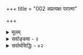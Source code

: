 +++
title = "002 अप्रत्यक्षः परात्मा"

+++
<details><summary>मूलम्</summary>

अप्रत्यक्षः परात्मा तदिह न घटते धातुरध्यक्षबाधो योग्यादृष्टेरभावान्न खलु न भवता स्वीकृतः स्वेतरात्मा ।  
तस्मिन्देहानपेक्षे श्रुतिभिर(धिगते)वसिते देहबाधान्न बाधो वेदेभ्यो नानुमानं न च पुरुषवचस्तिष्ठते बद्धवैरम् ॥ २ ॥
</details>

<details><summary>सर्वाङ्कषा - २</summary>

SPRE PSIES PROPENS 

the 146. 

[ परमात्मनि श्रुतिरेव प्रमाणम् ] 

व्याप्त्याद्यव्याकुलाभिः श्रुतिभिरधिगतो विश्वनेता स विश्वं 

क्रीडाकारुण्यतन्त्रः सृजति समतया जीवकर्मानुरूपम् । रोषोऽपि प्रीतये स्यात् सुनिरसविषयस्तस्य निस्सीमशक्तेः 

स्वेच्छायां सर्वसिद्धिं वदति भगवतोऽवाप्तकामत्ववादः ॥1॥ 

क्रमप्राप्तम् ईश्वरतत्त्वं निरूपयिष्यन् प्रथमं तत्सद्भावे प्रमाणमाह - व्याप्त्यादीति । व्याप्त्याद्य- **व्याकुलादिभिः** = व्याप्तिपक्षधर्मताद्यपेक्षारहितत्वात्स्वतः प्रमाणभूताभिः श्रुतिभिः **विश्वनेता** = जगत्प्रभुः परमात्मा **अधिगतः** = निस्संशयं निश्चितः, तत्सद्भावे श्रुतिरेव प्रमाणमित्यर्थः ॥ 

'पतिं विश्वस्यात्मेश्वरम्' (महा. 13-3) इत्यादिश्रुतयः विश्वस्य पतिं वर्णयन्ति । तस्य कः पतिरिति प्रश्ने **‘आत्मेश्वरम्'** = स्वस्य स्वयमेवेश्वर इति वदन्ति । यद्यपि परमास्तिका उदयनादयः कार्यत्वादिहेतुकैरनुमानैरीश्वरं साधयन्ति, अथापि वैदिकानां वेदा एव परमं प्रमाणम् । अत एवाग्रे ईश्वरसाधकानुमानं निरस्यते । न केवलं विश्वपतिः, विश्वस्रष्टा च स इत्याहसः - ईश्वरः **क्रीडाकारुण्यतन्त्रः** = क्रीडायाः कारुण्यस्य च परवशः **समतया** =पक्षपातरहिततया इदं जगत् **जीवकर्मानुरूपम्** = जीवकर्मानुगुणम् नानाविधं सृजति ॥ 

ननु यदि जीवकर्मानुरूपं सृजति, तदा जीवानां बहुविधत्वात्, अनुकूलप्रतिकूलविभागः, तत्फलतयानुकूलेष्वनुग्रहः, प्रतिकूलेषु निग्रहश्चानिवार्यः स्यात् । ततश्चानुकूलेषु प्रीतिः, प्रतिकूलेषु कोपश्चानिवार्यः । कोपश्च द्वेषादौ पर्यवस्येत् । तर्हि सोऽपि परमात्मा जीववदेवान्ते दुःख्यपि भवेदित्यत्राह — रोषोऽपीत्यादि । **निस्सीमशक्तेः** = अनन्तशक्तिसंपन्नस्य **तस्य** = परमात्मनः **सुनिरसविषयः** = यस्मिन् विषये तस्य कोपो भवति, स विषयः तेन सुखेन निरसितुं शक्यः, अतस्तादृशः **रोषोऽपि** = कोपोऽपि **प्रीतये** = आनन्दायैव, न तु दुःखाय **स्यात्** = भवेत् । अतः तस्य कोपो मानवानामिव न दुःखहेतुः भवेत् । लोके हि अशक्ता मानवा यस्मै कुप्येयुः, तं किञ्चिदपि दण्डयितुं यदा न समर्थाः, तदैव कोपः, कोपः क्रोधाय, क्रोधो द्वेषाय, द्वेषो मात्सर्याय, मात्सर्यं च दुःखाय भवति । शक्तस्तु यदा कुप्यति, तदा तन्निर्वर्तयति, तेन तस्य मनसि सन्तोष एव भवति । कोपस्याप्रतिरोधात् दुःखं न भवति । परमात्मा तु 'परास्य शक्तिर्विविधैव श्रूयते' (श्वे. 6-8) इति विविधानन्तशक्तिसंपन्नः, सत्यसंकल्पश्च । अतः कोपस्य फलं निर्वर्तयत्येव सुलभतया । अतः रोषस्तस्य दुःखाय न भवति, प्रत्युत प्रीतये भवति ॥ 

I347    

????

354 

पमानम्, तस्य केवलं शक्तिग्राहकप्रमाणत्वेन वस्तुग्राहकत्वाभावात् । नापि शब्दः । स किं वैदिकः, उत लौकिकः? वेदस्येश्वरप्रणीतत्वेनैव प्रामाण्यात्, ईश्वरस्येदानीं साधनावस्थायामेव स्थितत्वेन, तेनेश्वरसिद्धिश्चेदन्योन्याश्रः । न च वेदस्यास्माभिरपौरुषेयत्वाङ्गीकारेणेश्वरप्रणीतत्वाभावात्, वेदानां स्वतः प्रामाण्याङ्गीकाराच वेदैरीश्वरः सिद्धयेदेवेति वाच्यम्, भवद्दृष्टस्यापि वेदस्य परोक्षप्रमाणरूपत्वेन, प्रत्यक्षविरुद्धार्थस्य वेदेनापि प्रतिपादनासंभवात् । अत एव किल 'आदित्यो यूपः' इत्यादिवाक्यैः प्रत्यक्षविरुद्धतया यूपादित्यैक्यादिबोधनासंभवात्, आदित्यसदृशे लक्षणाङ्गीकृता । एवञ्च शब्दापेक्षया प्रत्यक्षस्यातिबलवत्त्वेन शब्देन प्रत्यक्षविरुद्धतयेश्वरबोधनासंभवान्नेश्वरसिद्धिरिति वादं निराकरोति - अप्रत्यक्ष इत्यादिना । केवलानुपलब्धेः अभावाग्राहकत्वेन, योग्यानुपलब्धेरेवाभावग्राहकत्वेन, परात्मनः स्वस्यायोग्यत्वेन द्वितीयस्य आत्मन एवासिद्धिप्रसङ्गात् नानुपलब्ध्या ईश्वरासिद्धिः ॥ 



यदपि चोक्तम् — प्रत्यक्षादीनां तत्र प्रमाणत्वासंभवादिति, तत् प्रत्यक्षानुमानविषयेऽङ्गीक्रियते । लौकिकशब्दस्य तत्राप्रमाणत्वमपि तथैव । वेदविषये तु वेदस्यापौरुषेयत्वस्य, स्वतः प्रामाण्यस्य च सिद्धान्ते समर्थयिष्यमाणत्वात् (बुद्धि. 101 ) वेद एव परमात्मनि प्रमाणमिति ईश्वरसिद्धिर्निष्प्रत्यूहा ॥ 

ALEF 

ननु चार्वाकमते शरीरातिरिक्तस्यात्मनोऽनङ्गीकारात् कथमापादनप्रसङ्गःः ? न च तैः शरीरस्यैवात्मत्वात्, आत्मैव नाङ्गीकृत इति न युज्यत इति वाच्यम्, तर्हि स्वशरीरस्येव परशरीरस्यापि प्रत्यक्षमीक्ष्यमाणत्वेन 'अप्रत्यक्षः परमात्मा' इत्येव न घटेतेति कथमाक्षेपस्य सङ्गतिः ? इति चेन्न ; केवलस्य शरीरस्यात्मत्वस्य तैरप्यनङ्गीकारात् ; तथासति शवस्यात्मत्वप्रसङ्गात् । आत्मा हि **चेतनः** = चैतन्याश्रयः । चैतन्यं च शरीरस्य धर्मः । किण्वादिभ्यो मदशक्तिवत्, शरीररूपेण भूतचतुष्टयमेलनवशाच्चैतन्योत्पत्तेरङ्गीकारात्, तादृशचैतन्यविशिष्टस्य शरीरस्यैवात्मत्वेन, स्वात्मनः स्वानुभवसिद्धत्वेन, तादृशचैतन्यविशिष्टपरात्मनः परशरीरस्य प्रत्यक्षेण केनाप्यग्रहणात् । ननु तर्हि परात्मनः केन प्रमाणेन सिद्धिरिति चेत्, किमधिकोक्त्या ? परस्परसंभाषणादिनैव । परगतज्ञानाज्ञानादिकं कथमन्येन प्रमाणेन ज्ञायेत ? अतश्चार्वाकस्यापि परात्माऽनुमेय एव । ननु तैरनुमानप्रमाणस्यानङ्गीकारात्कथमिदमिति चेत्- 

सर्वेषां व्यवहारस्तु समानः खलु दृश्यते । आत्माऽस्तु, मावा, लोकोऽयं सत्यो मिथ्याऽथवा भवेत् ॥ क्षणिकं वाऽथ शून्यं वा जगदस्तु यथातथा । अविमर्शात्तु मूलस्य, तत्त्वस्यानवधारणात् ॥ प्रायो नष्टाः स्वयं, चान्यान् पण्डिता नाशयन्त्यहो ! । विमर्शमार्गः पाश्चात्यः, नास्माकमिति केचन ॥ श्री वदन्ति पण्डितास्त्वद्य, शब्दमात्रपरायणाः । किं न स्मरन्ति 'ब्राह्मणाः संमर्शिन' इति श्रुतिम् ॥ विचारशास्त्रमप्येतैः किल हन्ताद्य विस्मृतम् । गतानुगतिको लोक इति वाक्यं यथार्थितम् ॥ महामेधाविभिरपि हृत् स्पृष्ट्वैव परीक्ष्यताम् । विना तत्सृष्टिविज्ञानं वाक्यानामर्थनिर्णयः ॥ कथं भवेत् यतः शब्दः स्त्वर्थमेवानुधावति । सांख्यं योगस्तथा लोकायतमित्येव कीर्तिता । आन्विक्षकीति प्राचीनैः न चार्वाकमतं पृथक् । आन्विक्षक्येव प्राचीनलोकायतमतं मितम् ॥ 

कह 

148. 

355 

ब्रह्मणो वाच्यत्ववेद्यत्वसमर्थनम् ] 

वाच्यत्वं वेद्यतां च स्वयमभिदधति ब्रह्मणोऽनुश्रवान्ताः 

वाट्टित्तागोचरत्वश्रुतिरपि हि परिच्छित्त्यभावप्रयुक्ता 

नो चेत्, पूर्वापरोक्तिस्ववचनकलहः; सर्ववेदान्तबाधः 

तत्सिद्धिर्हेतुभिश्चेत्, प्रसजति विहतिर्धर्मिसाध्यादिशब्दैः ॥3॥ 

प्रतीतिशरणा लोके प्रयोगशरणास्तथा । तार्किकाः शाब्दिकाश्चैव विद्वद्भिरखिलैर्मताः ॥ 



+ PERIS 

‘किण्यादिभ्यो मदशक्तिवत्' इति वदन्नेव कश्चित् कथं ब्रूयात् - 'प्रत्यक्षमेव प्रमाणम्' इति ? मदशक्तिः केनेन्द्रियेण गृह्यते ? मनसेति चेत्, किं मनः प्रत्यक्षसिद्धम्, येन तदङ्गीक्रियेत ? प्रसिद्धश्चार्वाकः अतीन्द्रियं मनः कथमङ्गीकुर्यात् ? अत इदं सर्वं पण्डितानां कल्पनैव । अत्र वक्तव्यं सर्वं पूर्वमेव (जी.) विस्तरेणोक्तम् । शिष्टं समये विवेचयिष्यते । अतश्चात्र पूर्वपक्षी तटस्थ एव कश्चिद्भवतु, का हानिः ॥ २ ॥
</details>


<details><summary>सर्वार्थसिद्धिः - ०२</summary>

अप्रत्यक्षः परात्मा तदिह न घटते धातुरध्यक्षबाधो  
योग्यादृष्टेरभावान्न खलु न भवता स्वीकृतः स्वेतरात्मा ।  
तस्मिन्देहानपेक्षे श्रुतिभिर[धिगते]वसिते देहबाधान्न बाधो  
वेदेभ्यो नानुमानं न च पुरुषवचस्तिष्ठते बद्धवैरम् ॥ २ ॥  
यद्यङ्कुराद्युत्पत्तौ कश्चित् कर्ता, स कथं न दृश्येत? अतो यूपादित्यैक्यमिव प्रत्यक्षबाधितं न श्रुतिः प्रतिपादयतीत्यत्राह - अप्रत्यक्ष इति ॥ सर्वेषां स्वव्यतिरिक्तस्यात्मनः प्रत्यक्षत्वासिद्धेः; ईश्वरेऽपि योग्यानुपलब्ध्यभावान्नात्र प्रत्यक्षबाध इत्यर्थः । इह -दूर्वादिकार्योत्पत्तौ । कर्तुरदृष्टस्य कथं सिद्धिरिति चार्वाकचोद्यं वारयति - न खल्विति । अयं भावः - न तावदर्धलोकायतिकैरद्वैतिभिरिवात्मभेदोऽनङ्गीकृतः । भिन्नाश्चात्मानः परस्परमप्रत्यक्षाः । एवमीश्वरोऽपि स्वप्रत्यक्षोऽन्याप्रत्यक्षतया निषेद्धुं न शक्य इति । अनुमानादात्मान्तरस्वीकार इति चेत्, आगमादीश्वरोऽपि स्वीकर्तव्यः; प्रमाणत्वेन श्रद्धेयत्वाविशेषात्, परोक्षत्वेन न्यक्कारस्यानुमानेऽपि प्रसङ्गात् । लोकायतिकानां तु यद्यपि भूतपरिणतिरूपः परात्माऽपि प्रत्यक्षः, तथाऽपि चैतन्यविशिष्टो न प्रत्यक्षेण गृह्यते; यद्यन्यतस्तु कुतश्चित् तद्विशिष्टतया गृहीतः, एवमीश्वरोऽपि किं न गृह्येत? बाधानर्हत्वात्; शरीरतया परात्मग्रहणमिति चेत्, आत्मनः शरीरत्वे सिद्धे हि तथा ग्रहणम्, तदन्यत्वसिद्धौ तु परशरीरेऽपि तथैव स्यादिति । अस्तु तर्हि व्यापकानुपलब्ध्या बाधः, कर्तुर्हि शरीरं व्यापकम्; न चाङ्कुराद्युत्पत्तौ शरीरं दृश्यते, अतीन्द्रियं तत्र शरीरमस्त्विति चेन्न; अङ्कुराद्युत्पादकतया तादृशशरीरानभ्युपगमात् । तदभ्युपगमेऽपि करणकलेबरसापेक्षस्य कर्तुः कथमीश्वरत्वम्? तत्राह - तस्मिन्निति । देहानपेक्ष इत्युपलक्षणम् । श्रूयते हि - पश्यत्यचक्षुस्स शृणोत्यकर्णः अपाणिपादो जवनो ग्रहीतेति । यदि सर्वशरीरत्वस्य श्रुतिस्मृतिसिद्धत्वात् सर्वेषु कर्येषु शरीरसापेक्षत्वमिति, तथा सति न व्यापकानुपलब्ध्या बाधः । सर्वकार्यानुगुणतत्तद्द्रव्यशरीरकतया शास्त्रैरुपलब्धेः । अथ विगीतमकर्तृकं कर्मवश्याजन्यत्वादित्याद्यनुमानैरीश्वरस्य बाध इत्युच्येत । तत्राह - वेदेभ्य इति । अयं भावः - आप्तशास्त्रस्यानुमानैर्विरोधे शस्त्रेणैव तेषां बाधोपपत्तिः; अन्यथा स्वर्गनरकादीनमतीन्द्रयाणां कृतश्चिदनुमानाद् बाधप्रसङ्गात् । शक्यं हि विगीतं न दुःखासंभिन्नसुखसाधनम्; साधनत्वात् किल्बिषवदिति । एवमन्यत्राप्यूह्यम् । किं चात्र नैयायिकादिसंमतैरीश्वरानुमानैर्बाधः प्रतिरोधो वा दुर्वारः; विपक्षे बाधकसदसद्भावौ समचर्चौ । अस्तु तर्ह्यादिविदुषस्सिद्धस्य कपिलस्यागमेन ब्रह्मकारणवादभङ्ग इत्यत्राह - न चेति । नित्यनिर्दोषश्रुतिविरोधे हि स्मृतेरेव बाध्यत्वं विरोधाधिकरणसिद्धम् । अन्यथा बौद्धाद्यागमैरपि किं न कृत्स्नवेदबाधः? तेषां भ्रमादिमूलत्वसंभावनयेति चेत्; सममेतत् । सर्वज्ञस्सांख्याचार्यः परमाप्त इति चेन्न; समाधिजनितसार्वज्ञ्यानामपि कर्मभेदैः कदाचिद्भ्रमसंभवात् । न च सार्वज्ञ्ये प्रमाणमस्ति; आहुश्च - 'कपिलो यदि सर्वज्ञः कणादो नेति का प्रमा । तावुभौ यदि सर्वज्ञौ मतभेदः कथं भवेत् ॥ इति । ननु, 'ददृशुः कपिलं तत्र वासुदेवं सनातनमित्यादिभिः स्वतस्सर्वज्ञपरमकारुणिकावतारतया सिद्धस्य कथमनाप्तत्वशङ्केति चेन्न; बुद्धेऽपि समत्वात्; आविष्टत्वमात्रं तत्रेति चेदत्रापि तथा, विरोधाभावात्; अन्यथा बुद्धादीन् प्रेरयत ईश्वरस्यासुरादिषु विप्रलिप्सा दुस्त्यजा । 'मोहयिष्यामि मानवानित्यादि च स्वयमेवाह । अतः पौरुषेयवाक्यमार्षमपि वेदाविरोधेन नेतव्यमिति । एवं निरीश्वरमीमांसका अपि निर्मूला निगमान्तविद्भिरनुग्राह्याः । श्लो. य एवं स्यादसर्वज्ञः सर्वज्ञं न स बुध्यते । इति ब्रुवाणाः सार्वज्ञ्यं लभन्तां तन्निषेधतः ॥ २ ॥ इतीश्वरस्य निर्बाधत्वम् ॥
</details>
